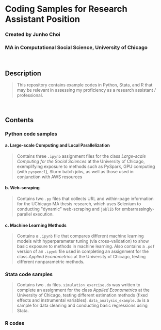 # Coding Samples for Research Assistant Position
### Created by **Junho Choi**
### MA in Computational Social Science, University of Chicago
<br/>

## Description
> This repository contains example codes in Python, Stata, and R that may be relevant in assessing my proficiency as a research assistant / professional.
<br/>

## Contents
### Python code samples
#### a. Large-scale Computing and Local Parallelization
> Contains three `.ipynb` assignment files for the class *Large-scale Computing for the Social Sciences* at the University of Chicago, exemplifying exposure to methods such as PySpark, GPU computing (with `pyopencl`), Slurm batch jobs, as well as those used in conjunction with AWS resources 
#### b. Web-scraping
> Contains two `.py` files that collects URL and within-page information for the UChicago MA thesis research, which uses Selenium to conducting "dynamic" web-scraping and `joblib` for embarrassingly-parallel execution.
#### c. Machine Learning Methods
> Contains a `.ipynb` file that compares different machine learning models with hyperparameter tuning (via cross-validation) to show basic exposure to methods in machine learning. Also contains a `.pdf` version of an `.ipynb` file used in completing an assignment for the class *Applied Econometrics* at the University of Chicago, testing different nonparametric methods.

### Stata code samples
> Contains two `.do` files. `simulation_exercise.do` was written to complete an assignment for the class *Applied Econometrics* at the University of Chicago, testing different estimation methods (fixed effects and instrumental variables). `data_analysis_example.do` is a sample for data cleaning and conducting basic regressions using Stata.

### R codes

